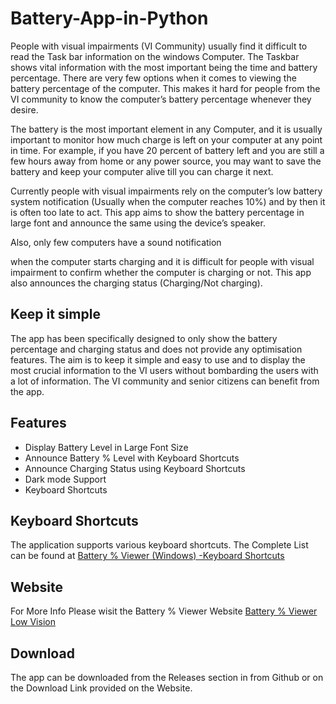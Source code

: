 # Battery-App-in-Python
People with visual impairments (VI Community) usually find it difficult to read the Task bar information on the windows Computer. The Taskbar shows vital information with the most important being the time and battery percentage. There are very few options when it comes to viewing the battery percentage of the computer. This makes it hard for people from the VI community to know the computer’s battery percentage whenever they desire.

The battery is the most important element in any Computer, and it is usually important to monitor how much charge is left on your computer at any point in time. For example, if you have 20 percent of battery left and you are still a few hours away from home or any power source, you may want to save the battery and keep your computer alive till you can charge it next.

Currently people with visual impairments rely on the computer’s low battery system notification (Usually when the computer reaches 10%) and by then it is often too late to act. This app aims to show the battery percentage in large font and announce the same using the device’s speaker.

Also, only few computers have a sound notification

when the computer starts charging and it is difficult for people with visual impairment to confirm whether the computer is charging or not. This app also announces the charging status (Charging/Not charging).

## Keep it simple
The app has been specifically designed to only show the battery percentage and charging status and does not provide any optimisation features. The aim is to keep it simple and easy to use and to display the most crucial information to the VI users without bombarding the users with a lot of information. The VI community and senior citizens can benefit from the app.
## Features
- Display Battery Level in Large Font Size
- Announce Battery % Level with Keyboard Shortcuts
- Announce Charging Status using Keyboard Shortcuts
- Dark mode Support
- Keyboard Shortcuts

## Keyboard Shortcuts
The application supports various keyboard shortcuts. The Complete List can be found at 
[Battery % Viewer (Windows) -Keyboard Shortcuts](https://sites.google.com/view/batteryviewer-low-vision/windows-app/keyboard-shortcuts)

## Website
For More Info Please wisit the Battery % Viewer Website
[Battery % Viewer Low Vision](https://sites.google.com/view/batteryviewer-low-vision/home)

## Download 
The app can be downloaded from the Releases section in from Github or on the Download Link provided on the Website.
